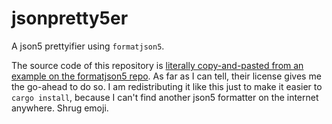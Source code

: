# jsonpretty5er

A json5 prettyifier using `formatjson5`.

The source code of this repository is [literally copy-and-pasted from an example on the formatjson5 repo](https://github.com/google/json5format/blob/master/examples/formatjson5.rs).
As far as I can tell, their license gives me the go-ahead to do so. I am redistributing it like this just to make it easier to `cargo install`, because
I can't find another json5 formatter on the internet anywhere. Shrug emoji.
